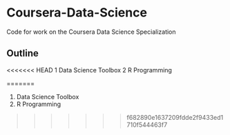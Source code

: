 # Coursera-Data-Science
Code for work on the Coursera Data Science Specialization

## Outline ##

<<<<<<< HEAD
1 Data Science Toolbox
2 R Programming

=======
1. Data Science Toolbox
2. R Programming
>>>>>>> f682890e1637209fdde2f9433ed1710f544463f7

